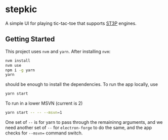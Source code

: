 # stepkic

A simple UI for playing tic-tac-toe that supports
[ST3P](https://gist.github.com/artfuldev/47ef277cf4bbbfdf0eed4750b8821c8c)
engines.

## Getting Started

This project uses `nvm` and `yarn`. After installing `nvm`:

```sh
nvm install
nvm use
npm i -g yarn
yarn
```

should be enough to install the dependencies. To run the app locally, use

```sh
yarn start
```

To run in a lower MSVN (current is 2)

```sh
yarn start -- -- --msvn=1
```

One set of `--` is for yarn to pass through the remaininng arguments, and we
need another set of `--` for `electron-forge` to do the same, and the app checks
for `--msvn=` command switch.
